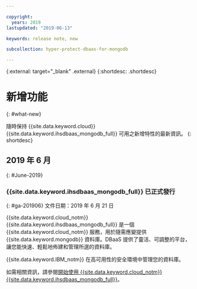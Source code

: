 ```yaml
---

copyright:
  years: 2019
lastupdated: "2019-06-13"

keywords: release note, new

subcollection: hyper-protect-dbaas-for-mongodb

---
```


{:external: target="_blank" .external}
{:shortdesc: .shortdesc}


# 新增功能
{: #what-new}

隨時保持 {{site.data.keyword.cloud}} {{site.data.keyword.ihsdbaas_mongodb_full}} 可用之新增特性的最新資訊。
{: shortdesc}

## 2019 年 6 月
{: #June-2019}

### {{site.data.keyword.ihsdbaas_mongodb_full}} 已正式發行
{: #ga-201906}
文件日期：2019 年 6 月 21 日

{{site.data.keyword.cloud_notm}} {{site.data.keyword.ihsdbaas_mongodb_full}} 是一個 {{site.data.keyword.cloud_notm}} 服務，用於隨需應變提供 {{site.data.keyword.mongodb}} 資料庫。DBaaS 提供了靈活、可調整的平台，讓您能快速、輕鬆地佈建和管理所選的資料庫。


{{site.data.keyword.IBM_notm}} 在高可用性的安全環境中管理您的資料庫。

如需相關資訊，請參閱[開始使用 {{site.data.keyword.cloud_notm}} {{site.data.keyword.ihsdbaas_mongodb_full}}](/docs/services/hyper-protect-dbaas-for-mongodb?topic=hyper-protect-dbaas-for-mongodb-gettingstarted)。
